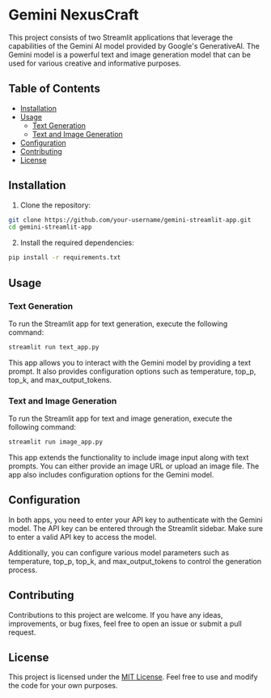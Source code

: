 # Gemini NexusCraft

This project consists of two Streamlit applications that leverage the capabilities of the Gemini AI model provided by Google's GenerativeAI. The Gemini model is a powerful text and image generation model that can be used for various creative and informative purposes.

## Table of Contents
- [Installation](#installation)
- [Usage](#usage)
  - [Text Generation](#text-generation)
  - [Text and Image Generation](#text-and-image-generation)
- [Configuration](#configuration)
- [Contributing](#contributing)
- [License](#license)

## Installation

1. Clone the repository:

```bash
git clone https://github.com/your-username/gemini-streamlit-app.git
cd gemini-streamlit-app
```

2. Install the required dependencies:

```bash
pip install -r requirements.txt
```

## Usage

### Text Generation

To run the Streamlit app for text generation, execute the following command:

```bash
streamlit run text_app.py
```

This app allows you to interact with the Gemini model by providing a text prompt. It also provides configuration options such as temperature, top_p, top_k, and max_output_tokens.

### Text and Image Generation

To run the Streamlit app for text and image generation, execute the following command:

```bash
streamlit run image_app.py
```

This app extends the functionality to include image input along with text prompts. You can either provide an image URL or upload an image file. The app also includes configuration options for the Gemini model.

## Configuration

In both apps, you need to enter your API key to authenticate with the Gemini model. The API key can be entered through the Streamlit sidebar. Make sure to enter a valid API key to access the model.

Additionally, you can configure various model parameters such as temperature, top_p, top_k, and max_output_tokens to control the generation process.

## Contributing

Contributions to this project are welcome. If you have any ideas, improvements, or bug fixes, feel free to open an issue or submit a pull request.

## License

This project is licensed under the [MIT License](LICENSE). Feel free to use and modify the code for your own purposes.
